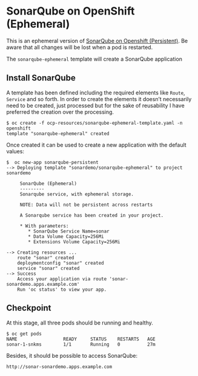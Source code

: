 # SonarQube on OpenShift (Ephemeral)

This is an ephemeral version of [SonarQube on Openshift (Persistent)](README.postgresql.md). Be aware that all changes will be lost when a pod is restarted.

The `sonarqube-ephemeral` template will create a SonarQube application

## Install SonarQube

A template has been defined including the required elements like `Route`, `Service` and so forth. In order to create the elements it doesn’t necessarily need to be created, just processed but for the sake of reusability I have preferred the creation over the processing.
```
$ oc create -f ocp-resources/sonarqube-ephemeral-template.yaml -n openshift
template "sonarqube-ephemeral" created
```
Once created it can be used to create a new application with the default values:
```
$  oc new-app sonarqube-persistent
--> Deploying template "sonardemo/sonarqube-ephemeral" to project sonardemo

     SonarQube (Ephemeral)
     ---------
     Sonarqube service, with ephemeral storage.

     NOTE: Data will not be persistent across restarts

     A Sonarqube service has been created in your project.

     * With parameters:
        * SonarQube Service Name=sonar
        * Data Volume Capacity=256Mi
        * Extensions Volume Capacity=256Mi

--> Creating resources ...
    route "sonar" created
    deploymentconfig "sonar" created
    service "sonar" created
--> Success
    Access your application via route 'sonar-sonardemo.apps.example.com'
    Run 'oc status' to view your app.
```

## Checkpoint
At this stage, all three pods should be running and healthy.
```
$ oc get pods
NAME                 READY     STATUS    RESTARTS   AGE
sonar-1-snkms        1/1       Running   0          27m
```
Besides, it should be possible to access SonarQube:

    http://sonar-sonardemo.apps.example.com
